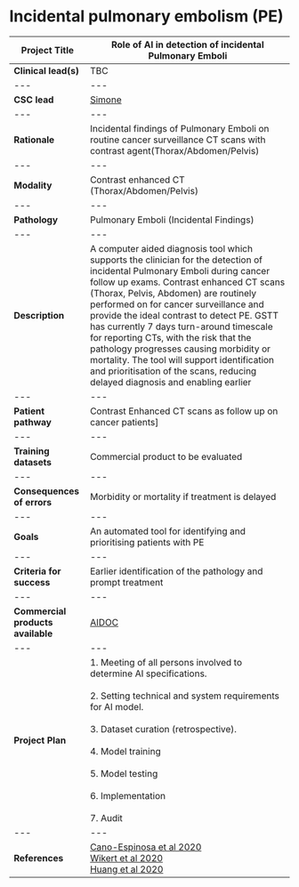 # **Incidental pulmonary embolism (PE)**

| Project Title | Role of AI in detection of incidental Pulmonary Emboli |
| --- | --- |
| <b>Clinical lead(s)</b> | TBC |
| --- | --- |
| <b>CSC lead</b> | [Simone](/team/Simone.html) |
| --- | --- |
| <b>Rationale</b> | Incidental findings of Pulmonary Emboli on routine cancer surveillance CT scans with contrast agent(Thorax/Abdomen/Pelvis)  |
| --- | --- |
| <b>Modality</b> | Contrast enhanced CT (Thorax/Abdomen/Pelvis)  |
| --- | --- |
| <b>Pathology</b> | Pulmonary Emboli (Incidental Findings)|
| --- | --- |
| <b>Description</b> | A computer aided diagnosis tool which supports the clinician for the detection of incidental Pulmonary Emboli during cancer follow up exams. Contrast enhanced CT scans (Thorax, Pelvis, Abdomen) are routinely performed on for cancer surveillance and provide the ideal contrast to detect PE. GSTT has currently 7 days turn-around timescale for reporting CTs, with the risk that the pathology progresses causing morbidity or mortality. The tool will support identification and prioritisation of the scans, reducing delayed diagnosis and enabling earlier  |
| --- | --- |
| <b>Patient pathway</b> | Contrast Enhanced CT scans as follow up on cancer patients] |
| --- | --- |
| <b>Training datasets</b> | Commercial product to be evaluated  |
| --- | --- |
| <b>Consequences of errors</b> | Morbidity or mortality if treatment is delayed |
| --- | --- |
| <b>Goals</b> | An automated tool for identifying and prioritising patients with PE |
| --- | --- |
| <b>Criteria for success</b> | Earlier identification of the pathology and prompt treatment |
| --- | --- |
| <b>Commercial products available</b> | <a href="https://www.aidoc.com/"> AIDOC </a> |
| --- | --- |
| <b>Project Plan</b> | 1.	Meeting of all persons involved to determine AI specifications. <br><br> 2.	Setting technical and system requirements for AI model. <br> <br> 3. Dataset curation (retrospective). <br><br> 4.	Model training<br><br>5.	Model testing <br><br>6.	Implementation <br><br>7. Audit |
| --- | --- |
| <b>References</b> | <a href="https://doi.org/10.3390/app10082945"> Cano-Espinosa et al 2020 </a> <br>  <a href="https://doi.org/10.1007/s00330-020-06998-0"> Wikert et al 2020 </a> <br>  <a href="https://doi.org/10.1038/s41746-020-0266-y"> Huang et al 2020 </a> |
